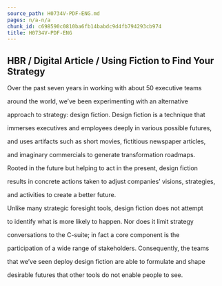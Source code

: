 ```yaml
---
source_path: H0734V-PDF-ENG.md
pages: n/a-n/a
chunk_id: c698590c0810ba6fb14babdc9d4fb794293cb974
title: H0734V-PDF-ENG
---
```

## HBR / Digital Article / Using Fiction to Find Your Strategy

Over the past seven years in working with about 50 executive teams

around the world, we’ve been experimenting with an alternative

approach to strategy: design fiction. Design fiction is a technique that

immerses executives and employees deeply in various possible futures,

and uses artifacts such as short movies, fictitious newspaper articles,

and imaginary commercials to generate transformation roadmaps.

Rooted in the future but helping to act in the present, design fiction

results in concrete actions taken to adjust companies’ visions, strategies,

and activities to create a better future.

Unlike many strategic foresight tools, design fiction does not attempt

to identify what is more likely to happen. Nor does it limit strategy

conversations to the C-suite; in fact a core component is the

participation of a wide range of stakeholders. Consequently, the teams

that we’ve seen deploy design fiction are able to formulate and shape

desirable futures that other tools do not enable people to see.
